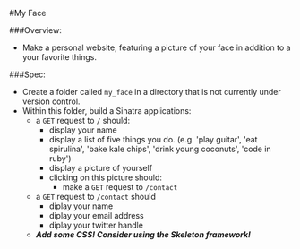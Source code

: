 #My Face

###Overview:
* Make a personal website, featuring a picture of your face in addition to a your favorite things.

###Spec:
* Create a folder called `my_face` in a directory that is not currently under version control.
* Within this folder, build a Sinatra applications:
	* a `GET` request to `/` should:
		* display your name
		* display a list of five things you do.  (e.g. 'play guitar', 'eat spirulina', 'bake kale chips', 'drink young coconuts', 'code in ruby')
		* display a picture of yourself			
		* clicking on this picture should: 
			* make a `GET` request to `/contact`
	* a `GET` request to `/contact` should
		* diplay your name
		* diplay your email address
		* diplay your twitter handle
	* ***Add some CSS! Consider using the Skeleton framework!*** 

